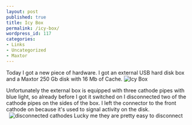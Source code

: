 ```yaml
---
layout: post
published: true
title: Icy Box
permalink: /icy-box/
wordpress_id: 117
categories:
- Links
- Uncategorized
- Maxtor
---
```



Today I got a new piece of hardware. I got an external USB hard disk box and a Maxtor 250 Gb disk with 16 Mb of Cache. <img class='right' src='http://lh5.ggpht.com/-54f8Psz9A0o/UVl8ctiRfnI/AAAAAAAAFdo/CkzfrVdR-_Q/thumb-billede010.jpg' alt='Icy Box' />

Unfortunately the external box is equipped with three cathode pipes with blue light, so already before I got it switched on I disconnected two of the cathode pipes on the sides of the box. I left the connector to the front cathode on because it's used to signal activity on the disk.
<br />
&nbsp;
<img class='right' src='http://lh5.ggpht.com/-B692k2iUA_I/UVl8dsyl43I/AAAAAAAAFdw/1c87qqFhjzM/thumb-billede012.jpg' alt='disconnected cathodes' />
Lucky me they are pretty easy to disconnect
<br />
&nbsp;
<br />
&nbsp;<br />
<br />
&nbsp;<br />

